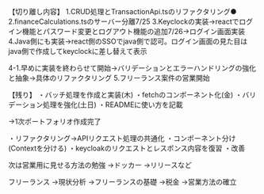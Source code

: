 【切り離し内容】
1.CRUD処理とTransactionApi.tsのリファクタリング●
2.financeCalculations.tsのサーバー分離7/25
3.Keyclockの実装→reactでログイン機能とパスワード変更とログアウト機能の追加7/26→ログイン画面実装
4.Java側にも実装→react側のSSOでjava側で認可。ログイン画面の見た目はjava側で作成してkeyclockに差し替えて表示

4-1.早めに実装を終わらせて開始→バリデーションとエラーハンドリングの強化と抽象→具体のリファクタリング
5.フリーランス案件の営業開始


【残り】
・バッチ処理を作成と実装(木)
・fetchのコンポーネント化(金)
・バリデーション処理を強化(土日)
・READMEに使い方を記載

→1次ポートフォリオ作成完了

・リファクタリング→APIリクエスト処理の共通化
・コンポーネント分け(Contextを分ける)
・keycloakのリクエストとレスポンス内容を復習
・改善

次は営業用に見せる方法の勉強
→ドッカー
→リリースなど

フリーランス
→現状分析
→フリーランスの基礎
→税金
→営業方法の確立